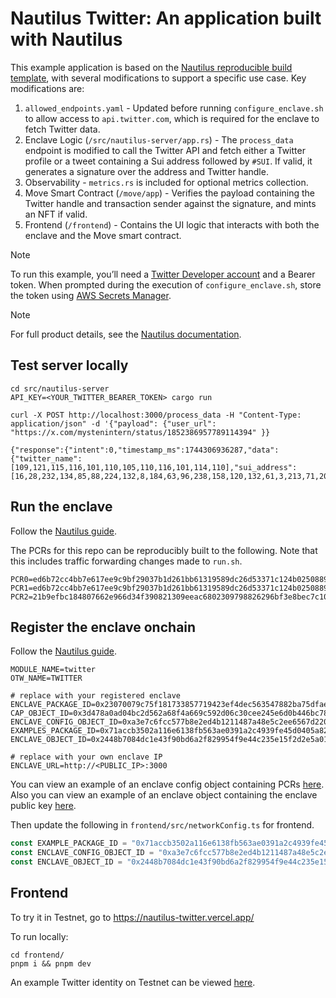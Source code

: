 # Nautilus Twitter: An application built with Nautilus

This example application is based on the [Nautilus reproducible build template](https://github.com/MystenLabs/nautilus), with several modifications to support a specific use case. Key modifications are:

1. `allowed_endpoints.yaml` - Updated before running `configure_enclave.sh` to allow access to `api.twitter.com`, which is required for the enclave to fetch Twitter data.
2. Enclave Logic (`/src/nautilus-server/app.rs`) - The `process_data` endpoint is modified to call the Twitter API and fetch either a Twitter profile or a tweet containing a Sui address followed by `#SUI`. If valid, it generates a signature over the address and Twitter handle.
3. Observability - `metrics.rs` is included for optional metrics collection. 
4. Move Smart Contract (`/move/app`) - Verifies the payload containing the Twitter handle and transaction sender against the signature, and mints an NFT if valid.
5. Frontend (`/frontend`) - Contains the UI logic that interacts with both the enclave and the Move smart contract.

> [!Note]
> To run this example, you’ll need a [Twitter Developer account](https://developer.x.com) and a Bearer token. When prompted during the execution of `configure_enclave.sh`, store the token using [AWS Secrets Manager](https://docs.aws.amazon.com/secretsmanager/latest/userguide/create_secret.html).

> [!Note]
> For full product details, see the [Nautilus documentation](https://docs.sui.io/concepts/cryptography/nautilus).

## Test server locally

```shell
cd src/nautilus-server
API_KEY=<YOUR_TWITTER_BEARER_TOKEN> cargo run
```

```
curl -X POST http://localhost:3000/process_data -H "Content-Type: application/json" -d '{"payload": {"user_url": "https://x.com/mystenintern/status/1852386957789114394" }}

{"response":{"intent":0,"timestamp_ms":1744306936287,"data":{"twitter_name":[109,121,115,116,101,110,105,110,116,101,114,110],"sui_address":[16,28,232,134,85,88,224,132,8,184,63,96,238,158,120,132,61,3,213,71,200,80,203,225,44,181,153,225,120,51,221,62]}},"signature":"1af8cd02248e68312ca43f58bf3cf377b8ce27dbf1b58c8f9ab45a05b16724a47aa9dea5cc3334978d7354d832afe5db579ee45d4247098faaefb21563e10503"}%
```

## Run the enclave

Follow the [Nautilus guide](UsingNautilus.md#run-the-example-enclave). 

The PCRs for this repo can be reproducibly built to the following. Note that this includes traffic forwarding changes made to `run.sh`. 

```
PCR0=ed6b72cc4bb7e617ee9c9bf29037b1d261bb61319589dc26d53371c124b025088964e6cd4a09bca1516780bed9e454bb
PCR1=ed6b72cc4bb7e617ee9c9bf29037b1d261bb61319589dc26d53371c124b025088964e6cd4a09bca1516780bed9e454bb
PCR2=21b9efbc184807662e966d34f390821309eeac6802309798826296bf3e8bec7c10edb30948c90ba67310f7b964fc500a
```

## Register the enclave onchain

Follow the [Nautilus guide](UsingNautilus.md#register-the-enclave-onchain). 

```
MODULE_NAME=twitter
OTW_NAME=TWITTER

# replace with your registered enclave
ENCLAVE_PACKAGE_ID=0x23070079c75f181733857719423ef4dec563547882ba75dfae923d9c40c6fa73
CAP_OBJECT_ID=0x3d478a0ad04bc2d562a68f4a669c592d06c30cee245e6d0b446bc78e42dbefa6
ENCLAVE_CONFIG_OBJECT_ID=0xa3e7c6fcc577b8e2ed4b1211487a48e5c2ee6567d220f26f49ff5beb59a6a025
EXAMPLES_PACKAGE_ID=0x71accb3502a116e6138fb563ae0391a2c4939fe45d0405a82d688729bfb8c1e1
ENCLAVE_OBJECT_ID=0x2448b7084dc1e43f90bd6a2f829954f9e44c235e15f2d2e5a01c3f0ba975e3b0

# replace with your own enclave IP
ENCLAVE_URL=http://<PUBLIC_IP>:3000
```

You can view an example of an enclave config object containing PCRs [here](https://testnet.suivision.xyz/object/0xa3e7c6fcc577b8e2ed4b1211487a48e5c2ee6567d220f26f49ff5beb59a6a025). Also you can view an example of an enclave object containing the enclave public key [here](https://testnet.suivision.xyz/object/0x2448b7084dc1e43f90bd6a2f829954f9e44c235e15f2d2e5a01c3f0ba975e3b0).

Then update the following in `frontend/src/networkConfig.ts` for frontend. 

```typescript
const EXAMPLE_PACKAGE_ID = "0x71accb3502a116e6138fb563ae0391a2c4939fe45d0405a82d688729bfb8c1e1";
const ENCLAVE_CONFIG_OBJECT_ID = "0xa3e7c6fcc577b8e2ed4b1211487a48e5c2ee6567d220f26f49ff5beb59a6a025";
const ENCLAVE_OBJECT_ID = "0x2448b7084dc1e43f90bd6a2f829954f9e44c235e15f2d2e5a01c3f0ba975e3b0";
```

## Frontend

To try it in Testnet, go to https://nautilus-twitter.vercel.app/

To run locally:
```
cd frontend/
pnpm i && pnpm dev
```

An example Twitter identity on Testnet can be viewed [here](https://testnet.suivision.xyz/object/0xe8192c667130a937c855d831c27624f276b226068b2f65a9c0a8d24f41837ffe).
